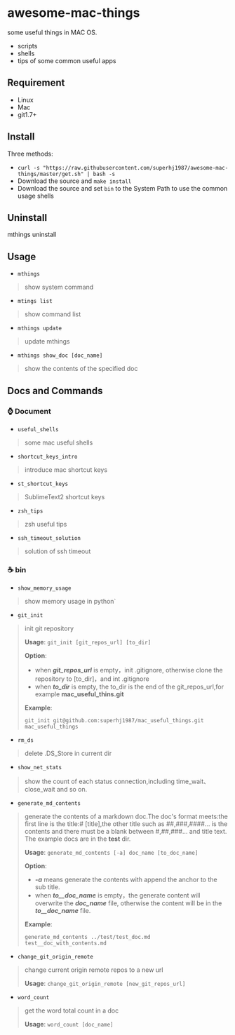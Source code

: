 # awesome-mac-things

some useful things in MAC OS.

- scripts
- shells
- tips of some common useful apps

## Requirement

- Linux
- Mac
- git1.7+

## Install

Three methods:

- `curl -s "https://raw.githubusercontent.com/superhj1987/awesome-mac-things/master/get.sh" | bash -s`
- Download the source and `make install`
- Download the source and set `bin` to the System Path to use the common usage shells

## Uninstall

mthings uninstall

## Usage

* `mthings`
> show system command

* `mtings list`
> show command list

* `mthings update`
> update mthings

* `mthings show_doc [doc_name]`
> show the contents of the specified doc 

## Docs and Commands

### :watch: Document

* `useful_shells`
> some mac useful shells

* `shortcut_keys_intro`
> introduce mac shortcut keys

* `st_shortcut_keys`
> SublimeText2 shortcut keys

* `zsh_tips`
> zsh useful tips

* `ssh_timeout_solution`
> solution of ssh timeout

### :coffee: bin

* `show_memory_usage`
> show memory usage in python`

* `git_init`
> init git repository
> 
> **Usage**: `git_init [git_repos_url] [to_dir]`
> 
> **Option**:
>
> - when ***git_repos_url*** is empty，init .gitignore, otherwise clone the repository to [to_dir]，and int .gitignore
> - when ***to_dir*** is empty, the to_dir is the end of the git_repos_url,for example **mac_useful_thins.git**
>
> **Example**:
>
> `git_init git@github.com:superhj1987/mac_useful_things.git mac_useful_things`

* `rm_ds`
> delete .DS_Store in current dir

* `show_net_stats`
> show the count of each status connection,including time_wait、close_wait and so on.

- `generate_md_contents`
> generate the contents of a markdown doc.The doc's format meets:the first line is the title:# [title],the other title such as ##,###,####... is the contents and there must be a blank between #,##,###... and title text. The example docs are in the **test** dir.
>
> **Usage**: `generate_md_contents [-a] doc_name [to_doc_name]`
>
> **Option**:
>
> - ***-a*** means generate the contents with append the anchor to the sub title.
> - when ***to__doc_name*** is empty，the generate content will overwrite the ***doc_name*** file, otherwise the content will be in the ***to__doc_name*** file.
>
> **Example**:
>
> `generate_md_contents ../test/test_doc.md test__doc_with_contents.md`

* `change_git_origin_remote`
> change current origin remote repos to a new  url 
>
> **Usage**: `change_git_origin_remote [new_git_repos_url]`

* `word_count`
> get the word total count in a doc
>
> **Usage**: `word_count [doc_name]`
